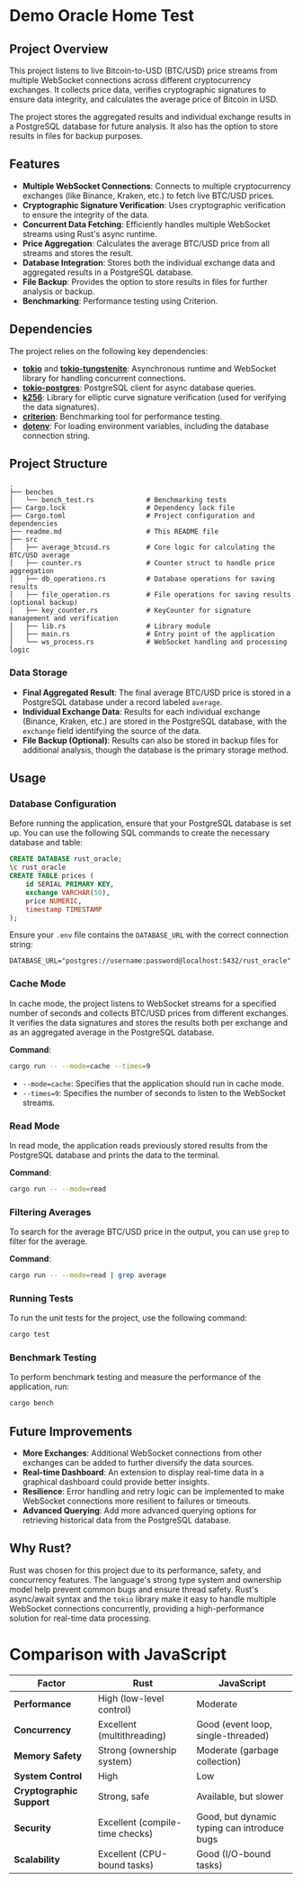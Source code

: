 # Demo Oracle Home Test

## Project Overview
This project listens to live Bitcoin-to-USD (BTC/USD) price streams from multiple WebSocket connections across different cryptocurrency exchanges. It collects price data, verifies cryptographic signatures to ensure data integrity, and calculates the average price of Bitcoin in USD.

The project stores the aggregated results and individual exchange results in a PostgreSQL database for future analysis. It also has the option to store results in files for backup purposes.

## Features
- **Multiple WebSocket Connections**: Connects to multiple cryptocurrency exchanges (like Binance, Kraken, etc.) to fetch live BTC/USD prices.
- **Cryptographic Signature Verification**: Uses cryptographic verification to ensure the integrity of the data.
- **Concurrent Data Fetching**: Efficiently handles multiple WebSocket streams using Rust's async runtime.
- **Price Aggregation**: Calculates the average BTC/USD price from all streams and stores the result.
- **Database Integration**: Stores both the individual exchange data and aggregated results in a PostgreSQL database.
- **File Backup**: Provides the option to store results in files for further analysis or backup.
- **Benchmarking**: Performance testing using Criterion.

## Dependencies
The project relies on the following key dependencies:
- **[tokio](https://crates.io/crates/tokio)** and **[tokio-tungstenite](https://crates.io/crates/tokio-tungstenite)**: Asynchronous runtime and WebSocket library for handling concurrent connections.
- **[tokio-postgres](https://crates.io/crates/tokio-postgres)**: PostgreSQL client for async database queries.
- **[k256](https://crates.io/crates/k256)**: Library for elliptic curve signature verification (used for verifying the data signatures).
- **[criterion](https://crates.io/crates/criterion)**: Benchmarking tool for performance testing.
- **[dotenv](https://crates.io/crates/dotenv)**: For loading environment variables, including the database connection string.

## Project Structure
```
.
├── benches
│   └── bench_test.rs             # Benchmarking tests
├── Cargo.lock                    # Dependency lock file
├── Cargo.toml                    # Project configuration and dependencies
├── readme.md                     # This README file
├── src
│   ├── average_btcusd.rs         # Core logic for calculating the BTC/USD average
│   ├── counter.rs                # Counter struct to handle price aggregation
│   ├── db_operations.rs          # Database operations for saving results
│   ├── file_operation.rs         # File operations for saving results (optional backup)
│   ├── key_counter.rs            # KeyCounter for signature management and verification
│   ├── lib.rs                    # Library module
│   ├── main.rs                   # Entry point of the application
│   └── ws_process.rs             # WebSocket handling and processing logic
```

### Data Storage
- **Final Aggregated Result**: The final average BTC/USD price is stored in a PostgreSQL database under a record labeled `average`.
- **Individual Exchange Data**: Results for each individual exchange (Binance, Kraken, etc.) are stored in the PostgreSQL database, with the `exchange` field identifying the source of the data.
- **File Backup (Optional)**: Results can also be stored in backup files for additional analysis, though the database is the primary storage method.

## Usage

### Database Configuration
Before running the application, ensure that your PostgreSQL database is set up. You can use the following SQL commands to create the necessary database and table:

```sql
CREATE DATABASE rust_oracle;
\c rust_oracle
CREATE TABLE prices (
    id SERIAL PRIMARY KEY,
    exchange VARCHAR(50),
    price NUMERIC,
    timestamp TIMESTAMP
);
```

Ensure your `.env` file contains the `DATABASE_URL` with the correct connection string:

```
DATABASE_URL="postgres://username:password@localhost:5432/rust_oracle"
```

### Cache Mode
In cache mode, the project listens to WebSocket streams for a specified number of seconds and collects BTC/USD prices from different exchanges. It verifies the data signatures and stores the results both per exchange and as an aggregated average in the PostgreSQL database.

**Command**:
```bash
cargo run -- --mode=cache --times=9
```
- `--mode=cache`: Specifies that the application should run in cache mode.
- `--times=9`: Specifies the number of seconds to listen to the WebSocket streams.

### Read Mode
In read mode, the application reads previously stored results from the PostgreSQL database and prints the data to the terminal.

**Command**:
```bash
cargo run -- --mode=read
```

### Filtering Averages
To search for the average BTC/USD price in the output, you can use `grep` to filter for the average.

**Command**:
```bash
cargo run -- --mode=read | grep average
```

### Running Tests
To run the unit tests for the project, use the following command:
```bash
cargo test
```

### Benchmark Testing
To perform benchmark testing and measure the performance of the application, run:
```bash
cargo bench
```

## Future Improvements
- **More Exchanges**: Additional WebSocket connections from other exchanges can be added to further diversify the data sources.
- **Real-time Dashboard**: An extension to display real-time data in a graphical dashboard could provide better insights.
- **Resilience**: Error handling and retry logic can be implemented to make WebSocket connections more resilient to failures or timeouts.
- **Advanced Querying**: Add more advanced querying options for retrieving historical data from the PostgreSQL database.

## Why Rust?
Rust was chosen for this project due to its performance, safety, and concurrency features. The language's strong type system and ownership model help prevent common bugs and ensure thread safety. Rust's async/await syntax and the `tokio` library make it easy to handle multiple WebSocket connections concurrently, providing a high-performance solution for real-time data processing.

# Comparison with JavaScript

| Factor                  | **Rust**                         | **JavaScript**               |
|-------------------------|----------------------------------|------------------------------|
| **Performance**          | High (low-level control)         | Moderate                     |
| **Concurrency**          | Excellent (multithreading)       | Good (event loop, single-threaded) |
| **Memory Safety**        | Strong (ownership system)        | Moderate (garbage collection) |
| **System Control**       | High                             | Low                          |
| **Cryptographic Support**| Strong, safe                     | Available, but slower         |
| **Security**             | Excellent (compile-time checks)  | Good, but dynamic typing can introduce bugs |
| **Scalability**          | Excellent (CPU-bound tasks)      | Good (I/O-bound tasks)        |
